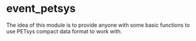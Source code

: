 # event_petsys

The idea of this module is to provide anyone with some basic functions to use PETsys compact data format to work with. 
